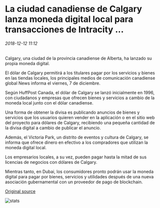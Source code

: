 # La ciudad canadiense de Calgary lanza moneda digital local para transacciones de Intracity ...

###### 2018-12-12 11:12

Calgary, una ciudad de la provincia canadiense de Alberta, ha lanzado su propia moneda digital.

El dólar de Calgary permitirá a los titulares pagar por los servicios y bienes en las tiendas locales, los principales medios de comunicación canadiense global News informa el viernes, 7 de diciembre.

Según HuffPost Canada, el dólar de Calgary se lanzó inicialmente en 1996, con ciudadanos y empresas que ofrecen bienes y servicios a cambio de la moneda local junto con el dólar canadiense.

Una forma de obtener la divisa es publicando anuncios de bienes y servicios que los usuarios quieren vender en la aplicación o en el sitio web del proyecto para dólares de Calgary, recibiendo una pequeña cantidad de la divisa digital a cambio de publicar el anuncio.

Además, el Victoria Park, un distrito de eventos y cultura de Calgary, se informa que ofrece dinero en efectivo a los compradores que utilizan la moneda digital local.

Los empresarios locales, a su vez, pueden pagar hasta la mitad de sus licencias de negocios con dólares de Calgary.

Mientras tanto, en Dubai, los consumidores pronto podrán usar la moneda digital para pagar por bienes, servicios y utilidades después de una nueva asociación gubernamental con un proveedor de pago de blockchain.

[Original source](https://cointelegraph.com/news/canadian-city-of-calgary-launches-local-digital-currency-for-intracity-transactions)

![stats](https://c.statcounter.com/11760860/0/a89fa40b/1/ "stats")